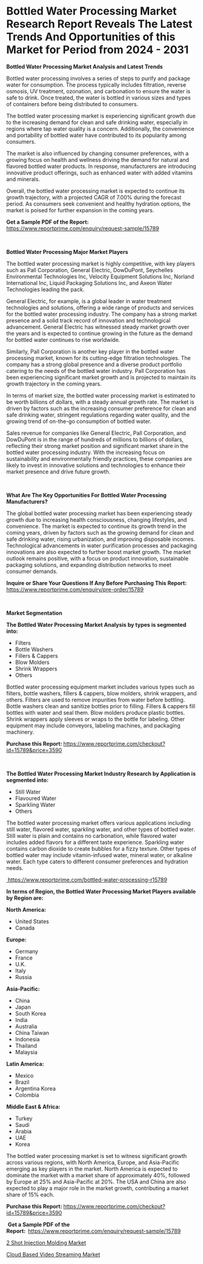 <p><h1>Bottled Water Processing Market Research Report Reveals The Latest Trends And Opportunities of this Market for Period from 2024 - 2031</h1></p><p><strong>Bottled Water Processing Market Analysis and Latest Trends</strong></p>
<p><p>Bottled water processing involves a series of steps to purify and package water for consumption. The process typically includes filtration, reverse osmosis, UV treatment, ozonation, and carbonation to ensure the water is safe to drink. Once treated, the water is bottled in various sizes and types of containers before being distributed to consumers.</p><p>The bottled water processing market is experiencing significant growth due to the increasing demand for clean and safe drinking water, especially in regions where tap water quality is a concern. Additionally, the convenience and portability of bottled water have contributed to its popularity among consumers.</p><p>The market is also influenced by changing consumer preferences, with a growing focus on health and wellness driving the demand for natural and flavored bottled water products. In response, manufacturers are introducing innovative product offerings, such as enhanced water with added vitamins and minerals.</p><p>Overall, the bottled water processing market is expected to continue its growth trajectory, with a projected CAGR of 7.00% during the forecast period. As consumers seek convenient and healthy hydration options, the market is poised for further expansion in the coming years.</p></p>
<p><strong>Get a Sample PDF of the Report:&nbsp;</strong> <a href="https://www.reportprime.com/enquiry/request-sample/15789">https://www.reportprime.com/enquiry/request-sample/15789</a></p>
<p>&nbsp;</p>
<p><strong>Bottled Water Processing Major Market Players</strong></p>
<p><p>The bottled water processing market is highly competitive, with key players such as Pall Corporation, General Electric, DowDuPont, Seychelles Environmental Technologies Inc, Velocity Equipment Solutions Inc, Norland International Inc, Liquid Packaging Solutions Inc, and Axeon Water Technologies leading the pack. </p><p>General Electric, for example, is a global leader in water treatment technologies and solutions, offering a wide range of products and services for the bottled water processing industry. The company has a strong market presence and a solid track record of innovation and technological advancement. General Electric has witnessed steady market growth over the years and is expected to continue growing in the future as the demand for bottled water continues to rise worldwide.</p><p>Similarly, Pall Corporation is another key player in the bottled water processing market, known for its cutting-edge filtration technologies. The company has a strong global presence and a diverse product portfolio catering to the needs of the bottled water industry. Pall Corporation has been experiencing significant market growth and is projected to maintain its growth trajectory in the coming years.</p><p>In terms of market size, the bottled water processing market is estimated to be worth billions of dollars, with a steady annual growth rate. The market is driven by factors such as the increasing consumer preference for clean and safe drinking water, stringent regulations regarding water quality, and the growing trend of on-the-go consumption of bottled water.</p><p>Sales revenue for companies like General Electric, Pall Corporation, and DowDuPont is in the range of hundreds of millions to billions of dollars, reflecting their strong market position and significant market share in the bottled water processing industry. With the increasing focus on sustainability and environmentally friendly practices, these companies are likely to invest in innovative solutions and technologies to enhance their market presence and drive future growth.</p></p>
<p>&nbsp;</p>
<p><strong>What Are The Key Opportunities For Bottled Water Processing Manufacturers?</strong></p>
<p><p>The global bottled water processing market has been experiencing steady growth due to increasing health consciousness, changing lifestyles, and convenience. The market is expected to continue its growth trend in the coming years, driven by factors such as the growing demand for clean and safe drinking water, rising urbanization, and improving disposable incomes. Technological advancements in water purification processes and packaging innovations are also expected to further boost market growth. The market outlook remains positive, with a focus on product innovation, sustainable packaging solutions, and expanding distribution networks to meet consumer demands.</p></p>
<p><strong>Inquire or Share Your Questions If Any Before Purchasing This Report:</strong> <a href="https://www.reportprime.com/enquiry/pre-order/15789">https://www.reportprime.com/enquiry/pre-order/15789</a></p>
<p>&nbsp;</p>
<p><strong>Market Segmentation</strong></p>
<p><strong>The Bottled Water Processing Market Analysis by types is segmented into:</strong></p>
<p><ul><li>Filters</li><li>Bottle Washers</li><li>Fillers & Cappers</li><li>Blow Molders</li><li>Shrink Wrappers</li><li>Others</li></ul></p>
<p><p>Bottled water processing equipment market includes various types such as filters, bottle washers, fillers & cappers, blow molders, shrink wrappers, and others. Filters are used to remove impurities from water before bottling. Bottle washers clean and sanitize bottles prior to filling. Fillers & cappers fill bottles with water and seal them. Blow molders produce plastic bottles. Shrink wrappers apply sleeves or wraps to the bottle for labeling. Other equipment may include conveyors, labeling machines, and packaging machinery.</p></p>
<p><strong>Purchase this Report:&nbsp;</strong><a href="https://www.reportprime.com/checkout?id=15789&price=3590">https://www.reportprime.com/checkout?id=15789&price=3590</a></p>
<p>&nbsp;</p>
<p><strong>The Bottled Water Processing Market Industry Research by Application is segmented into:</strong></p>
<p><ul><li>Still Water</li><li>Flavoured Water</li><li>Sparkling Water</li><li>Others</li></ul></p>
<p><p>The bottled water processing market offers various applications including still water, flavored water, sparkling water, and other types of bottled water. Still water is plain and contains no carbonation, while flavored water includes added flavors for a different taste experience. Sparkling water contains carbon dioxide to create bubbles for a fizzy texture. Other types of bottled water may include vitamin-infused water, mineral water, or alkaline water. Each type caters to different consumer preferences and hydration needs.</p></p>
<p><a href="https://www.reportprime.com/bottled-water-processing-r15789">&nbsp;https://www.reportprime.com/bottled-water-processing-r15789</a></p>
<p><strong>In terms of Region, the Bottled Water Processing Market Players available by Region are:</strong></p>
<p>
    <p> <strong> North America: </strong>
        <ul>
            <li>United States</li>
            <li>Canada</li>
        </ul>
        </p> 
    <p> <strong> Europe: </strong>
        <ul>
            <li>Germany</li>
            <li>France</li>
            <li>U.K.</li>
            <li>Italy</li>
            <li>Russia</li>
        </ul>
        </p> 
    <p> <strong> Asia-Pacific: </strong>
        <ul>
            <li>China</li>
            <li>Japan</li>
            <li>South Korea</li>
            <li>India</li>
            <li>Australia</li>
            <li>China Taiwan</li>
            <li>Indonesia</li>
            <li>Thailand</li>
            <li>Malaysia</li>
        </ul>
        </p> 
    <p> <strong> Latin America: </strong>
        <ul>
            <li>Mexico</li>
            <li>Brazil</li>
            <li>Argentina Korea</li>
            <li>Colombia</li>
        </ul>
        </p> 
    <p> <strong> Middle East & Africa: </strong>
        <ul>
            <li>Turkey</li>
            <li>Saudi</li>
            <li>Arabia</li>
            <li>UAE</li>
            <li>Korea</li>
        </ul>
    </p>
    </p>
<p><p>The bottled water processing market is set to witness significant growth across various regions, with North America, Europe, and Asia-Pacific emerging as key players in the market. North America is expected to dominate the market with a market share of approximately 40%, followed by Europe at 25% and Asia-Pacific at 20%. The USA and China are also expected to play a major role in the market growth, contributing a market share of 15% each.</p></p>
<p><strong>Purchase this Report: </strong><a href="https://www.reportprime.com/checkout?id=15789&price=3590">https://www.reportprime.com/checkout?id=15789&price=3590</a></p>
<p>&nbsp;<strong>Get a Sample PDF of the Report:&nbsp;&nbsp;</strong><a href="https://www.reportprime.com/enquiry/request-sample/15789">https://www.reportprime.com/enquiry/request-sample/15789</a></p>
<p><strong></strong></p>
<p><p><a href="https://github.com/peachesmcdowel1/Market-Research-Report-List-2/blob/main/2-shot-injection-molding-market.md">2 Shot Injection Molding Market</a></p><p><a href="https://github.com/edytherolanlouisejk1miz0wig/Market-Research-Report-List-2/blob/main/cloud-based-video-streaming-market.md">Cloud Based Video Streaming Market</a></p></p>